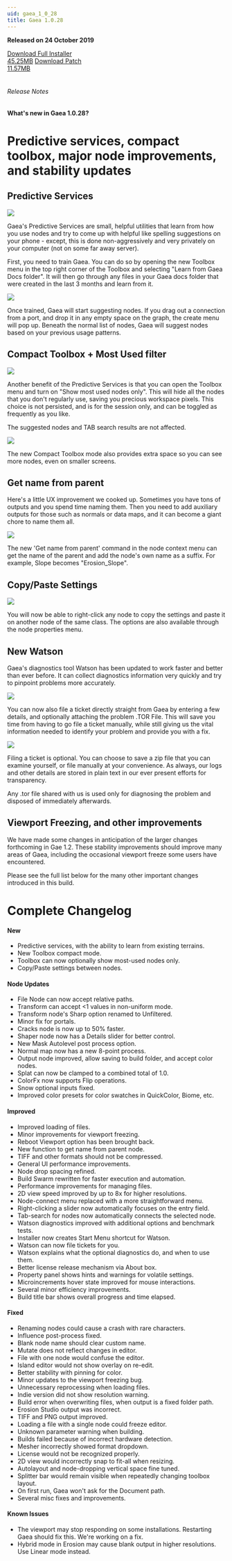 ```yaml
---
uid: gaea_1_0_28
title: Gaea 1.0.28
---
```



**Released on 24 October 2019**

<div class="btn-group" role="group">
<a href="http://viridian.quadspinner.com/gaea/Gaea-1.0.28.exe" class="btn btn-dark">Download Full Installer<br />45.25MB</a>
<a href="http://viridian.quadspinner.com/gaea/Gaea-1.0.28P.exe" class="btn btn-dark">Download Patch<br />11.57MB</a>
</div></div></div>
<br><h6 class="ml-2">Release Notes</h6>
<div class="card">
<div class="card-body release-note">

#### What's new in Gaea 1.0.28?

# Predictive services, compact toolbox, major node improvements, and stability updates

## Predictive Services

![](http://malachite.blob.core.windows.net/gaea/changelog/1_0_28/predictive.png)

Gaea's Predictive Services are small, helpful utilities that learn from how you use nodes and try to come up with helpful like spelling suggestions on your phone - except, this is done non-aggressively and very privately on your computer (not on some far away server).

First, you need to train Gaea. You can do so by opening the new Toolbox menu in the top right corner of the Toolbox and selecting "Learn from Gaea Docs folder". It will then go through any files in your Gaea docs folder that were created in the last 3 months and learn from it.

![](http://malachite.blob.core.windows.net/gaea/changelog/1_0_28/predictive_context.png)

Once trained, Gaea will start suggesting nodes. If you drag out a connection from a port, and drop it in any empty space on the graph, the create menu will pop up. Beneath the normal list of nodes, Gaea will suggest nodes based on your previous usage patterns.

## Compact Toolbox + Most Used filter

![](http://malachite.blob.core.windows.net/gaea/changelog/1_0_28/most_used.png)

Another benefit of the Predictive Services is that you can open the Toolbox menu and turn on "Show most used nodes only". This will hide all the nodes that you don't regularly use, saving you precious workspace pixels. This choice is not persisted, and is for the session only, and can be toggled as frequently as you like.

The suggested nodes and TAB search results are not affected.

![](http://malachite.blob.core.windows.net/gaea/changelog/1_0_28/toolbox_compact.png)

The new Compact Toolbox mode also provides extra space so you can see more nodes, even on smaller screens.

## Get name from parent

Here's a little UX improvement we cooked up. Sometimes you have tons of outputs and you spend time naming them. Then you need to add auxiliary outputs for those such as normals or data maps, and it can become a giant chore to name them all.

![](http://malachite.blob.core.windows.net/gaea/changelog/1_0_28/name_from_parent.png)

The new 'Get name from parent' command in the node context menu can get the name of the parent and add the node's own name as a suffix. For example, Slope becomes "Erosion_Slope".

## Copy/Paste Settings

![](http://malachite.blob.core.windows.net/gaea/changelog/1_0_28/copy_settings.png)

You will now be able to right-click any node to copy the settings and paste it on another node of the same class. The options are also available through the node properties menu.

## New Watson

Gaea's diagnostics tool Watson has been updated to work faster and better than ever before. It can collect diagnostics information very quickly and try to pinpoint problems more accurately.

![](http://malachite.blob.core.windows.net/gaea/changelog/1_0_28/Watson1.png)

You can now also file a ticket directly straight from Gaea by entering a few details, and optionally attaching the problem .TOR File. This will save you time from having to go file a ticket manually, while still giving us the vital information needed to identify your problem and provide you with a fix.

![](http://malachite.blob.core.windows.net/gaea/changelog/1_0_28/Watson2.png)

Filing a ticket is optional. You can choose to save a zip file that you can examine yourself, or file manually at your convenience. As always, our logs and other details are stored in plain text in our ever present efforts for transparency.

Any .tor file shared with us is used only for diagnosing the problem and disposed of immediately afterwards.

## Viewport Freezing, and other improvements

We have made some changes in anticipation of the larger changes forthcoming in Gae 1.2. These stability improvements should improve many areas of Gaea, including the occasional viewport freeze some users have encountered.

Please see the full list below for the many other important changes introduced in this build.


# Complete Changelog

#### New
- Predictive services, with the ability to learn from existing terrains.
- New Toolbox compact mode.
- Toolbox can now optionally show most-used nodes only.
- Copy/Paste settings between nodes.

#### Node Updates
- File Node can now accept relative paths.
- Transform can accept <1 values in non-uniform mode.
- Transform node's Sharp option renamed to Unfiltered.
- Minor fix for portals.
- Cracks node is now up to 50% faster.
- Shaper node now has a Details slider for better control.
- New Mask Autolevel post process option.
- Normal map now has a new 8-point process.
- Output node improved, allow saving to build folder, and accept color nodes.
- Splat can now be clamped to a combined total of 1.0.
- ColorFx now supports Flip operations.
- Snow optional inputs fixed.
- Improved color presets for color swatches in QuickColor, Biome, etc.

#### Improved
- Improved loading of files.
- Minor improvements for viewport freezing.
- Reboot Viewport option has been brought back.
- New function to get name from parent node.
- TIFF and other formats should not be compressed.
- General UI performance improvements.
- Node drop spacing refined.
- Build Swarm rewritten for faster execution and automation.
- Performance improvements for managing files.
- 2D view speed improved by up to 8x for higher resolutions.
- Node-connect menu replaced with a more straightforward menu.
- Right-clicking a slider now automatically focuses on the entry field.
- Tab-search for nodes now automatically connects the selected node.
- Watson diagnostics improved with additional options and benchmark tests.
- Installer now creates Start Menu shortcut for Watson.
- Watson can now file tickets for you.
- Watson explains what the optional diagnostics do, and when to use them.
- Better license release mechanism via About box.
- Property panel shows hints and warnings for volatile settings.
- Microincrements hover state improved for mouse interactions.
- Several minor efficiency improvements.
- Build title bar shows overall progress and time elapsed.

#### Fixed
- Renaming nodes could cause a crash with rare characters.
- Influence post-process fixed.
- Blank node name should clear custom name.
- Mutate does not reflect changes in editor.
- File with one node would confuse the editor.
- Island editor would not show overlay on re-edit.
- Better stability with pinning for color.
- Minor updates to the viewport freezing bug.
- Unnecessary reprocessing when loading files.
- Indie version did not show resolution warning.
- Build error when overwriting files, when output is a fixed folder path.
- Erosion Studio output was incorrect.
- TIFF and PNG output improved.
- Loading a file with a single node could freeze editor.
- Unknown parameter warning when building.
- Builds failed because of incorrect hardware detection.
- Mesher incorrectly showed format dropdown.
- License would not be recognized properly.
- 2D view would incorrectly snap to fit-all when resizing.
- Autolayout and node-dropping vertical space fine tuned.
- Splitter bar would remain visible when repeatedly changing toolbox layout.
- On first run, Gaea won't ask for the Document path.
- Several misc fixes and improvements.

#### Known Issues
- The viewport may stop responding on some installations. Restarting Gaea should fix this. We're working on a fix.
- Hybrid mode in Erosion may cause blank output in higher resolutions. Use Linear mode instead.

</div></div>

